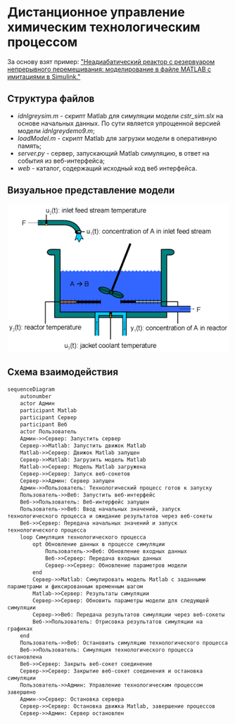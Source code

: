 # Дистанционное управление химическим технологическим процессом

За основу взят пример: ["Неадиабатический реактор с резервуаром непрерывного перемешивания: моделирование в файле MATLAB с имитациями в Simulink."](https://www.mathworks.com/help/ident/ug/non-adiabatic-continuous-stirred-tank-reactor-matlab-file-modeling-with-simulations-in-simulink.html)  

## Структура файлов
- _idnlgreysim.m_ - скрипт Matlab для симуляции модели _cstr\_sim.slx_ на основе начальных данных. По сути является упрощенной версией модели _idnlgreydemo9.m_;
- _loadModel.m_ - скрипт Matlab для загрузки модели в оперативную память;
- _server.py_ - сервер, запускающий Matlab симуляцию, в ответ на события из веб-интерфейса;
- _web_ - каталог, содержащий исходный код веб интерфейса.

## Визуальное представление модели
![Неадиабатический реактор с резервуаром непрерывного перемешивания](/cstr.png)

## Схема взаимодействия
```mermaid
sequenceDiagram
    autonumber
    actor Админ
    participant Matlab
    participant Сервер
    participant Веб
    actor Пользователь
    Админ->>Сервер: Запустить сервер
    Сервер->>Matlab: Запустить движок Matlab
    Matlab->>Сервер: Движок Matlab запущен
    Сервер->>Matlab: Загрузить модель Matlab
    Matlab->>Сервер: Модель Matlab загружена
    Сервер->>Сервер: Запуск веб-сокетов
    Сервер->>Админ: Сервер запущен
    Админ->>Пользователь: Технологический процесс готов к запуску
    Пользователь->>Веб: Запустить веб-интерфейс
    Веб->>Пользователь: Веб-интерфейс запущен
    Пользователь->>Веб: Ввод начальных значений, запуск технологического процесса и ожидание результатов через веб-сокеты
    Веб->>Сервер: Передача начальных значений и запуск технологического процесса
    loop Симуляция технологического процесса
        opt Обновление данных в процессе симуляции
            Пользователь->>Веб: Обновление входных данных
            Веб->>Сервер: Передача входных данных
            Сервер->>Сервер: Обновление параметров модели
        end
        Сервер->>Matlab: Симулировать модель Matlab с заданными параметрами и фиксированным временным шагом
        Matlab->>Сервер: Результаты симуляции
        Сервер->>Сервер: Обновить параметры модели для следующей симуляции
        Сервер->>Веб: Передача результатов симуляции через веб-сокеты
        Веб->>Пользователь: Отрисовка результатов симуляции на графиках
    end
    Пользователь->>Веб: Остановить симуляцию технологического процесса
    Веб->>Пользователь: Симуляция технологического процесса остановлена
    Веб->>Сервер: Закрыть веб-сокет соединение
    Сервер->>Сервер: Закрытие веб-сокет соединения и остановка симуляции
    Пользователь->>Админ: Управление технологическим процессом завершено
    Админ->>Сервер: Остановка сервера
    Сервер->>Сервер: Остановка движка Matlab, завершение процессов
    Сервер->>Админ: Сервер остановлен
```
